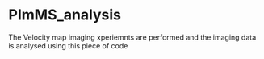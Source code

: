 # PImMS_analysis
 The Velocity map imaging xperiemnts are performed and the imaging data is analysed using this piece of code
